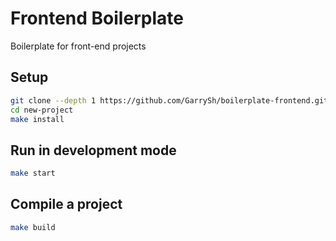 # Frontend Boilerplate

Boilerplate for front-end projects

## Setup

```sh
git clone --depth 1 https://github.com/GarrySh/boilerplate-frontend.git new-project
cd new-project
make install
```

## Run in development mode

```sh
make start
```

## Compile a project

```sh
make build
```
